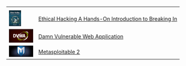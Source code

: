 <table>
    <tr>
        <th></th>
        <th></th>
    </tr>
    <tr>
        <td><img width="32" src="./images/EthicalHackingDaniel.png"></td>
        <td><a href="https://github.com/Apl223/Portfolio/tree/main/Cybersecurity/Books/EthicalHackingDaniel"> Ethical Hacking A Hands-On Introduction to Breaking In  </a></td>
    </tr>
    <tr>
        <td><img width="64" src="./images/DVWA.jpeg"></td>
        <td><a href="https://github.com/Apl223/Portfolio/tree/main/Cybersecurity/Labs/DVWA"> Damn Vulnerable Web Application </a></td>
    </tr>
    <tr>
        <td><img width="64" src="./images/metasploitable2.jpeg"></td>
        <td><a href="https://github.com/Apl223/Portfolio/tree/main/Cybersecurity/Labs/Metasploitable2"> Metasploitable 2 </a></td>
    </tr>
